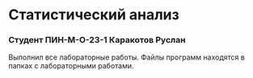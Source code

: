 # Статистический анализ
### Студент ПИН-М-О-23-1 Каракотов Руслан
Выполнил все лабораторные работы. Файлы программ находятся в папках с лабораторными работами.
